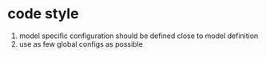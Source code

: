 # code style
1. model specific configuration should be defined close to model definition
2. use as few global configs as possible
